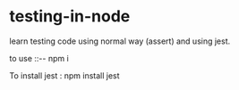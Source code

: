 # testing-in-node
learn testing code using normal way (assert) and using jest.

to use ::--
npm i

To install jest : 
npm install jest
